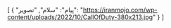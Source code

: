 [
  {
    "پیام": "سلام",
    "تصویر": "https://iranmojo.com/wp-content/uploads/2022/10/CallOfDuty-380x213.jpg"
  }
]
